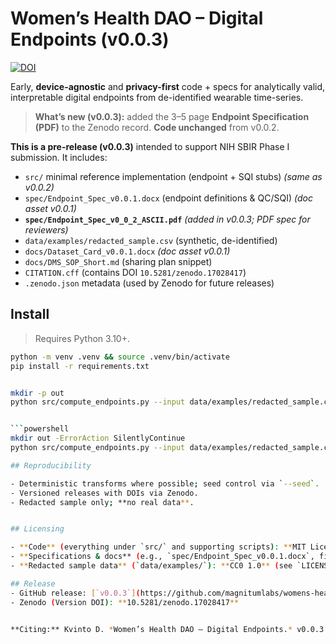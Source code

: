 # Women’s Health DAO – Digital Endpoints (v0.0.3)
[![DOI](https://zenodo.org/badge/DOI/10.5281/zenodo.17028417.svg)](https://doi.org/10.5281/zenodo.17028417)

Early, **device-agnostic** and **privacy-first** code + specs for analytically valid, interpretable digital endpoints from de-identified wearable time-series.

> **What’s new (v0.0.3):** added the 3–5 page **Endpoint Specification (PDF)** to the Zenodo record. **Code unchanged** from v0.0.2.

**This is a pre-release (v0.0.3)** intended to support NIH SBIR Phase I submission. It includes:
- `src/` minimal reference implementation (endpoint + SQI stubs) *(same as v0.0.2)*
- `spec/Endpoint_Spec_v0.0.1.docx` (endpoint definitions & QC/SQI) *(doc asset v0.0.1)*
- **`spec/Endpoint_Spec_v0_0_2_ASCII.pdf`** *(added in v0.0.3; PDF spec for reviewers)*
- `data/examples/redacted_sample.csv` (synthetic, de-identified)
- `docs/Dataset_Card_v0.0.1.docx` *(doc asset v0.0.1)*
- `docs/DMS_SOP_Short.md` (sharing plan snippet)
- `CITATION.cff` (contains DOI `10.5281/zenodo.17028417`)
- `.zenodo.json` metadata (used by Zenodo for future releases)

## Install
> Requires Python 3.10+.
```bash
python -m venv .venv && source .venv/bin/activate
pip install -r requirements.txt


mkdir -p out
python src/compute_endpoints.py --input data/examples/redacted_sample.csv --out out/endpoints_demo.csv


```powershell
mkdir out -ErrorAction SilentlyContinue
python src/compute_endpoints.py --input data/examples/redacted_sample.csv --out out/endpoints_demo.csv

## Reproducibility

- Deterministic transforms where possible; seed control via `--seed`.
- Versioned releases with DOIs via Zenodo.
- Redacted sample only; **no real data**.


## Licensing

- **Code** (everything under `src/` and supporting scripts): **MIT License** (see `LICENSE`).
- **Specifications & docs** (e.g., `spec/Endpoint_Spec_v0.0.1.docx`, files under `docs/`): **CC BY 4.0** (see `LICENSE_CC-BY-4.0.txt`).
- **Redacted sample data** (`data/examples/`): **CC0 1.0** (see `LICENSE_CC0-1.0.txt`).

## Release
- GitHub release: [`v0.0.3`](https://github.com/magnitumlabs/womens-health-dao-endpoints/releases/tag/v0.0.3)
- Zenodo (Version DOI): **10.5281/zenodo.17028417**


**Citing:** Kvinto D. *Women’s Health DAO – Digital Endpoints.* v0.0.3. DOI: 10.5281/zenodo.17028417

